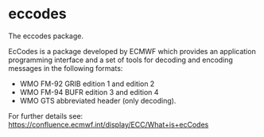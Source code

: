 # eccodes

The eccodes package.

EcCodes is a package developed by ECMWF which provides an application
programming interface and a set of tools for decoding and encoding
messages in the following formats:

   * WMO FM-92 GRIB edition 1 and edition 2
   * WMO FM-94 BUFR edition 3 and edition 4 
   * WMO GTS abbreviated header (only decoding).

For further details see:
https://confluence.ecmwf.int/display/ECC/What+is+ecCodes
